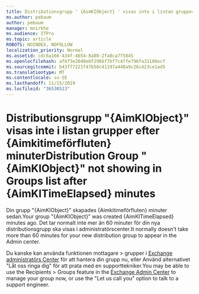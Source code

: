 ```yaml
---
title: Distributionsgrupp ' {AimKIObject} ' visas inte i listan grupper efter {Aimkitimeförfluten} minuter
ms.author: pebaum
author: pebaum
manager: mnirkhe
ms.audience: ITPro
ms.topic: article
ROBOTS: NOINDEX, NOFOLLOW
localization_priority: Normal
ms.assetid: cdc6a166-434f-4654-8a80-2fa8ca7f5845
ms.openlocfilehash: af6f3e2040ebf2966f7bf7c4ffe796fa31106ecf
ms.sourcegitcommit: b43f77221f47b50c41197a448a9c26c423ce1ad5
ms.translationtype: MT
ms.contentlocale: sv-SE
ms.lasthandoff: 11/15/2019
ms.locfileid: "36530513"
---
```

# <a name="distribution-group-aimkiobject-not-showing-in-groups-list-after-aimkitimeelapsed-minutes"></a><span data-ttu-id="3c4f4-102">Distributionsgrupp "{AimKIObject}" visas inte i listan grupper efter {Aimkitimeförfluten} minuter</span><span class="sxs-lookup"><span data-stu-id="3c4f4-102">Distribution Group "{AimKIObject}" not showing in Groups list after {AimKITimeElapsed} minutes</span></span>

<span data-ttu-id="3c4f4-103">Din grupp "{AimKIObject}" skapades {Aimkitimeförfluten} minuter sedan.</span><span class="sxs-lookup"><span data-stu-id="3c4f4-103">Your group "{AimKIObject}" was created {AimKITimeElapsed} minutes ago.</span></span> <span data-ttu-id="3c4f4-104">Det tar normalt inte mer än 60 minuter för din nya distributionsgrupp ska visas i administratörscenter.</span><span class="sxs-lookup"><span data-stu-id="3c4f4-104">It normally doesn't take more than 60 minutes for your new distribution group to appear in the Admin center.</span></span>
  
<span data-ttu-id="3c4f4-105">Du kanske kan använda funktionen mottagare > grupper i [Exchange administratörs Center](https://outlook.office365.com/ecp/?rfr=Admin_o365&amp;exsvurl=1&amp;mkt=en-US.aspx) för att hantera din grupp nu, eller Använd alternativet "Låt oss ringa dig" för att prata med en supporttekniker.</span><span class="sxs-lookup"><span data-stu-id="3c4f4-105">You may be able to use the Recipients > Groups feature in the [Exchange Admin Center](https://outlook.office365.com/ecp/?rfr=Admin_o365&amp;exsvurl=1&amp;mkt=en-US.aspx) to manage your group now, or use the "Let us call you" option to talk to a support engineer.</span></span> 
  

